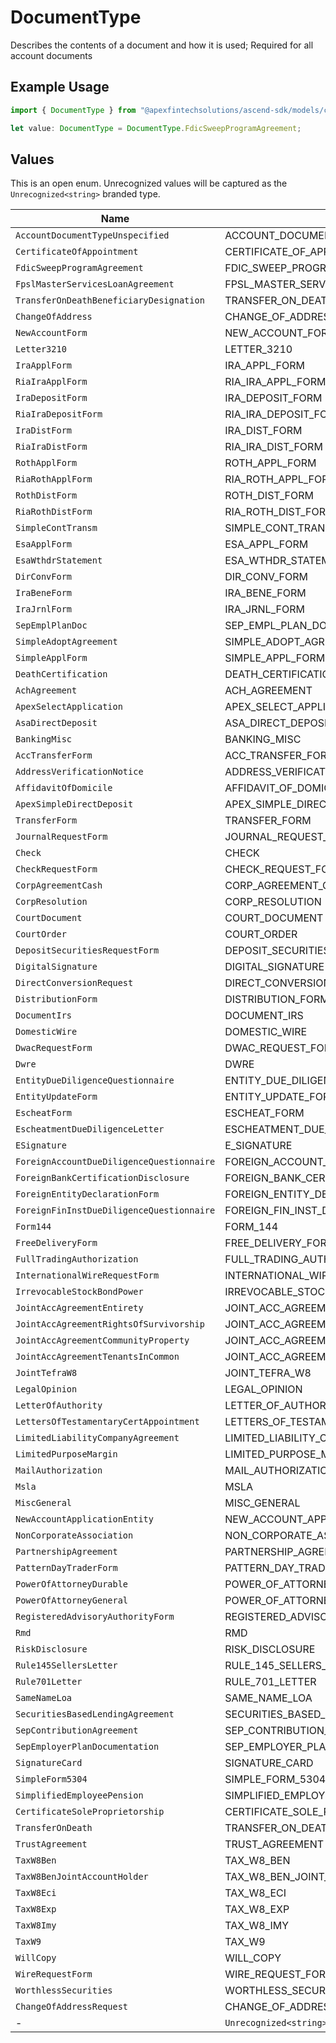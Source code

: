 # DocumentType

Describes the contents of a document and how it is used; Required for all account documents

## Example Usage

```typescript
import { DocumentType } from "@apexfintechsolutions/ascend-sdk/models/components";

let value: DocumentType = DocumentType.FdicSweepProgramAgreement;
```

## Values

This is an open enum. Unrecognized values will be captured as the `Unrecognized<string>` branded type.

| Name                                         | Value                                        |
| -------------------------------------------- | -------------------------------------------- |
| `AccountDocumentTypeUnspecified`             | ACCOUNT_DOCUMENT_TYPE_UNSPECIFIED            |
| `CertificateOfAppointment`                   | CERTIFICATE_OF_APPOINTMENT                   |
| `FdicSweepProgramAgreement`                  | FDIC_SWEEP_PROGRAM_AGREEMENT                 |
| `FpslMasterServicesLoanAgreement`            | FPSL_MASTER_SERVICES_LOAN_AGREEMENT          |
| `TransferOnDeathBeneficiaryDesignation`      | TRANSFER_ON_DEATH_BENEFICIARY_DESIGNATION    |
| `ChangeOfAddress`                            | CHANGE_OF_ADDRESS                            |
| `NewAccountForm`                             | NEW_ACCOUNT_FORM                             |
| `Letter3210`                                 | LETTER_3210                                  |
| `IraApplForm`                                | IRA_APPL_FORM                                |
| `RiaIraApplForm`                             | RIA_IRA_APPL_FORM                            |
| `IraDepositForm`                             | IRA_DEPOSIT_FORM                             |
| `RiaIraDepositForm`                          | RIA_IRA_DEPOSIT_FORM                         |
| `IraDistForm`                                | IRA_DIST_FORM                                |
| `RiaIraDistForm`                             | RIA_IRA_DIST_FORM                            |
| `RothApplForm`                               | ROTH_APPL_FORM                               |
| `RiaRothApplForm`                            | RIA_ROTH_APPL_FORM                           |
| `RothDistForm`                               | ROTH_DIST_FORM                               |
| `RiaRothDistForm`                            | RIA_ROTH_DIST_FORM                           |
| `SimpleContTransm`                           | SIMPLE_CONT_TRANSM                           |
| `EsaApplForm`                                | ESA_APPL_FORM                                |
| `EsaWthdrStatement`                          | ESA_WTHDR_STATEMENT                          |
| `DirConvForm`                                | DIR_CONV_FORM                                |
| `IraBeneForm`                                | IRA_BENE_FORM                                |
| `IraJrnlForm`                                | IRA_JRNL_FORM                                |
| `SepEmplPlanDoc`                             | SEP_EMPL_PLAN_DOC                            |
| `SimpleAdoptAgreement`                       | SIMPLE_ADOPT_AGREEMENT                       |
| `SimpleApplForm`                             | SIMPLE_APPL_FORM                             |
| `DeathCertification`                         | DEATH_CERTIFICATION                          |
| `AchAgreement`                               | ACH_AGREEMENT                                |
| `ApexSelectApplication`                      | APEX_SELECT_APPLICATION                      |
| `AsaDirectDeposit`                           | ASA_DIRECT_DEPOSIT                           |
| `BankingMisc`                                | BANKING_MISC                                 |
| `AccTransferForm`                            | ACC_TRANSFER_FORM                            |
| `AddressVerificationNotice`                  | ADDRESS_VERIFICATION_NOTICE                  |
| `AffidavitOfDomicile`                        | AFFIDAVIT_OF_DOMICILE                        |
| `ApexSimpleDirectDeposit`                    | APEX_SIMPLE_DIRECT_DEPOSIT                   |
| `TransferForm`                               | TRANSFER_FORM                                |
| `JournalRequestForm`                         | JOURNAL_REQUEST_FORM                         |
| `Check`                                      | CHECK                                        |
| `CheckRequestForm`                           | CHECK_REQUEST_FORM                           |
| `CorpAgreementCash`                          | CORP_AGREEMENT_CASH                          |
| `CorpResolution`                             | CORP_RESOLUTION                              |
| `CourtDocument`                              | COURT_DOCUMENT                               |
| `CourtOrder`                                 | COURT_ORDER                                  |
| `DepositSecuritiesRequestForm`               | DEPOSIT_SECURITIES_REQUEST_FORM              |
| `DigitalSignature`                           | DIGITAL_SIGNATURE                            |
| `DirectConversionRequest`                    | DIRECT_CONVERSION_REQUEST                    |
| `DistributionForm`                           | DISTRIBUTION_FORM                            |
| `DocumentIrs`                                | DOCUMENT_IRS                                 |
| `DomesticWire`                               | DOMESTIC_WIRE                                |
| `DwacRequestForm`                            | DWAC_REQUEST_FORM                            |
| `Dwre`                                       | DWRE                                         |
| `EntityDueDiligenceQuestionnaire`            | ENTITY_DUE_DILIGENCE_QUESTIONNAIRE           |
| `EntityUpdateForm`                           | ENTITY_UPDATE_FORM                           |
| `EscheatForm`                                | ESCHEAT_FORM                                 |
| `EscheatmentDueDiligenceLetter`              | ESCHEATMENT_DUE_DILIGENCE_LETTER             |
| `ESignature`                                 | E_SIGNATURE                                  |
| `ForeignAccountDueDiligenceQuestionnaire`    | FOREIGN_ACCOUNT_DUE_DILIGENCE_QUESTIONNAIRE  |
| `ForeignBankCertificationDisclosure`         | FOREIGN_BANK_CERTIFICATION_DISCLOSURE        |
| `ForeignEntityDeclarationForm`               | FOREIGN_ENTITY_DECLARATION_FORM              |
| `ForeignFinInstDueDiligenceQuestionnaire`    | FOREIGN_FIN_INST_DUE_DILIGENCE_QUESTIONNAIRE |
| `Form144`                                    | FORM_144                                     |
| `FreeDeliveryForm`                           | FREE_DELIVERY_FORM                           |
| `FullTradingAuthorization`                   | FULL_TRADING_AUTHORIZATION                   |
| `InternationalWireRequestForm`               | INTERNATIONAL_WIRE_REQUEST_FORM              |
| `IrrevocableStockBondPower`                  | IRREVOCABLE_STOCK_BOND_POWER                 |
| `JointAccAgreementEntirety`                  | JOINT_ACC_AGREEMENT_ENTIRETY                 |
| `JointAccAgreementRightsOfSurvivorship`      | JOINT_ACC_AGREEMENT_RIGHTS_OF_SURVIVORSHIP   |
| `JointAccAgreementCommunityProperty`         | JOINT_ACC_AGREEMENT_COMMUNITY_PROPERTY       |
| `JointAccAgreementTenantsInCommon`           | JOINT_ACC_AGREEMENT_TENANTS_IN_COMMON        |
| `JointTefraW8`                               | JOINT_TEFRA_W8                               |
| `LegalOpinion`                               | LEGAL_OPINION                                |
| `LetterOfAuthority`                          | LETTER_OF_AUTHORITY                          |
| `LettersOfTestamentaryCertAppointment`       | LETTERS_OF_TESTAMENTARY_CERT_APPOINTMENT     |
| `LimitedLiabilityCompanyAgreement`           | LIMITED_LIABILITY_COMPANY_AGREEMENT          |
| `LimitedPurposeMargin`                       | LIMITED_PURPOSE_MARGIN                       |
| `MailAuthorization`                          | MAIL_AUTHORIZATION                           |
| `Msla`                                       | MSLA                                         |
| `MiscGeneral`                                | MISC_GENERAL                                 |
| `NewAccountApplicationEntity`                | NEW_ACCOUNT_APPLICATION_ENTITY               |
| `NonCorporateAssociation`                    | NON_CORPORATE_ASSOCIATION                    |
| `PartnershipAgreement`                       | PARTNERSHIP_AGREEMENT                        |
| `PatternDayTraderForm`                       | PATTERN_DAY_TRADER_FORM                      |
| `PowerOfAttorneyDurable`                     | POWER_OF_ATTORNEY_DURABLE                    |
| `PowerOfAttorneyGeneral`                     | POWER_OF_ATTORNEY_GENERAL                    |
| `RegisteredAdvisoryAuthorityForm`            | REGISTERED_ADVISORY_AUTHORITY_FORM           |
| `Rmd`                                        | RMD                                          |
| `RiskDisclosure`                             | RISK_DISCLOSURE                              |
| `Rule145SellersLetter`                       | RULE_145_SELLERS_LETTER                      |
| `Rule701Letter`                              | RULE_701_LETTER                              |
| `SameNameLoa`                                | SAME_NAME_LOA                                |
| `SecuritiesBasedLendingAgreement`            | SECURITIES_BASED_LENDING_AGREEMENT           |
| `SepContributionAgreement`                   | SEP_CONTRIBUTION_AGREEMENT                   |
| `SepEmployerPlanDocumentation`               | SEP_EMPLOYER_PLAN_DOCUMENTATION              |
| `SignatureCard`                              | SIGNATURE_CARD                               |
| `SimpleForm5304`                             | SIMPLE_FORM_5304                             |
| `SimplifiedEmployeePension`                  | SIMPLIFIED_EMPLOYEE_PENSION                  |
| `CertificateSoleProprietorship`              | CERTIFICATE_SOLE_PROPRIETORSHIP              |
| `TransferOnDeath`                            | TRANSFER_ON_DEATH                            |
| `TrustAgreement`                             | TRUST_AGREEMENT                              |
| `TaxW8Ben`                                   | TAX_W8_BEN                                   |
| `TaxW8BenJointAccountHolder`                 | TAX_W8_BEN_JOINT_ACCOUNT_HOLDER              |
| `TaxW8Eci`                                   | TAX_W8_ECI                                   |
| `TaxW8Exp`                                   | TAX_W8_EXP                                   |
| `TaxW8Imy`                                   | TAX_W8_IMY                                   |
| `TaxW9`                                      | TAX_W9                                       |
| `WillCopy`                                   | WILL_COPY                                    |
| `WireRequestForm`                            | WIRE_REQUEST_FORM                            |
| `WorthlessSecurities`                        | WORTHLESS_SECURITIES                         |
| `ChangeOfAddressRequest`                     | CHANGE_OF_ADDRESS_REQUEST                    |
| -                                            | `Unrecognized<string>`                       |